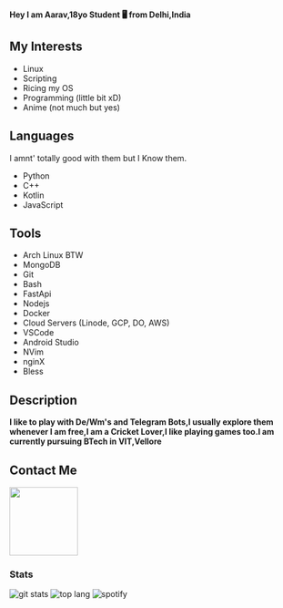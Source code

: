  **Hey I am Aarav,18yo Student 🖥 from Delhi,India**

## My Interests
- Linux
- Scripting
- Ricing my OS
- Programming (little bit xD)
- Anime (not much but yes)

## Languages
I amnt' totally good with them but I Know them.
- Python
- C++
- Kotlin
- JavaScript

## Tools
- Arch Linux BTW
- MongoDB
- Git
- Bash
- FastApi
- Nodejs 
- Docker
- Cloud Servers (Linode, GCP, DO, AWS)
- VSCode
- Android Studio
- NVim
- nginX
- Bless

## Description
**I like to play with De/Wm's and Telegram Bots,I usually explore them whenever I am free,I am a Cricket Lover,I like playing games too.I am currently pursuing BTech in VIT,Vellore**

## Contact Me
<p><a href="https://t.me/VegetaxD"><img src="https://img.shields.io/badge/Telegram-blue?style=for-the-badge&logo=telegram" width="120""/></a></p>

### Stats
![git stats](https://github-readme-stats.vercel.app/api?username=VegetaxD&show_icons=true&count_private=true&hide_border=True&include_all_commits=true&theme=tokyonight)
![top lang](https://github-readme-stats.vercel.app/api/top-langs?username=VegetaxD&show_icons=true&theme=tokyonight&layout=compact)
![spotify](https://spotify-recently-played-readme.vercel.app/api?user=31txneuqwbtl22rvopregisxsgqa&count=3&unique=true)
